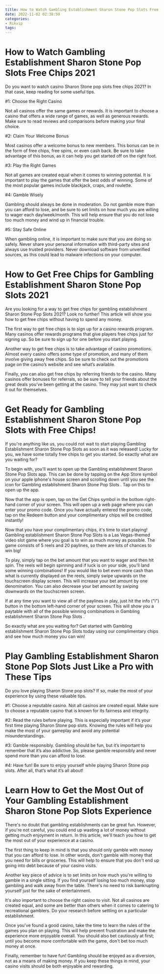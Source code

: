 ```yaml
---
title: How to Watch Gambling Establishment Sharon Stone Pop Slots Free Chips 2021
date: 2022-11-02 02:38:59
categories:
- Rikvip
tags:
---
```



#  How to Watch Gambling Establishment Sharon Stone Pop Slots Free Chips 2021

Do you want to watch casino Sharon Stone pop slots free chips 2021? In that case, keep reading for some useful tips.

#1: Choose the Right Casino

Not all casinos offer the same games or rewards. It is important to choose a casino that offers a wide range of games, as well as generous rewards. Make sure to read reviews and comparisons before making your final choice.

#2: Claim Your Welcome Bonus

Most casinos offer a welcome bonus to new members. This bonus can be in the form of free chips, free spins, or even cash back. Be sure to take advantage of this bonus, as it can help you get started off on the right foot.

#3: Play the Right Games

Not all games are created equal when it comes to winning potential. It is important to play the games that offer the best odds of winning. Some of the most popular games include blackjack, craps, and roulette.

#4: Gamble Wisely

Gambling should always be done in moderation. Do not gamble more than you can afford to lose, and be sure to set limits on how much you are willing to wager each day/week/month. This will help ensure that you do not lose too much money and wind up in financial trouble.

#5: Stay Safe Online

When gambling online, it is important to make sure that you are doing so safely. Never share your personal information with third-party sites and always use trusted providers. Never download software from unverified sources, as this could lead to malware infections on your computer.

#  How to Get Free Chips for Gambling Establishment Sharon Stone Pop Slots 2021

Are you looking for a way to get free chips for gambling establishment Sharon Stone Pop Slots 2021? Look no further! This article will show you how to get free chips without having to spend any money.

The first way to get free chips is to sign up for a casino rewards program. Many casinos offer rewards programs that give players free chips just for signing up. So be sure to sign up for one before you start playing.

Another way to get free chips is to take advantage of casino promotions. Almost every casino offers some type of promotion, and many of them involve giving away free chips. So be sure to check out the promotions page on the casino’s website and see what’s available.

Finally, you can also get free chips by referring friends to the casino. Many casinos offer bonuses for referrals, so be sure to tell your friends about the great deals you’ve been getting at the casino. They may just want to check it out for themselves.

#  Get Ready for Gambling Establishment Sharon Stone Pop Slots with Free Chips!

If you're anything like us, you could not wait to start playing Gambling Establishment Sharon Stone Pop Slots as soon as it was released! Lucky for you, we have some totally free chips to get you started. So exactly what are you waiting for?

To begin with, you'll want to open up the Gambling establishment Sharon Stone Pop Slots app. This can be done by tapping on the App Store symbol on your apple iphone's house screen and scrolling down until you see the icon for Gambling establishment Sharon Stone Pop Slots . Tap on this to open up the app.

Now that the app is open, tap on the Get Chips symbol in the bottom right-hand corner of your screen. This will open up a web page where you can enter your promo code. Once you have actually entered the promo code, tap on the Redeem button and your complimentary chips will be credited instantly!

Now that you have your complimentary chips, it's time to start playing! Gambling establishment Sharon Stone Pop Slots is a Las Vegas-themed video slot game where you goal is to win as much money as possible. The game consists of 5 reels and 20 paylines, so there are lots of chances to win big!

To play, simply tap on the bet amount that you want to wager and then hit spin. The reels will begin spinning and if luck is on your side, you'll land some winning combinations! If you would like to bet even more cash than what is currently displayed on the reels, simply swipe upwards on the touchscreen display screen. This will increase your bet amount by one denomination. You can also decrease your bet amount by swiping downwards on the touchscreen screen.

If at any time you want to view all of the paylines in play, just hit the info ("i") button in the bottom left-hand corner of your screen. This will show you a paytable with all of the possible winning combinations in Gambling establishment Sharon Stone Pop Slots .

So exactly what are you waiting for? Get started with Gambling establishment Sharon Stone Pop Slots today using our complimentary chips and see how much money you can win!

#  Play Gambling Establishment Sharon Stone Pop Slots Just Like a Pro with These Tips

Do you love playing Sharon Stone pop slots? If so, make the most of your experience by using these valuable tips.

#1: Choose a reputable casino. Not all casinos are created equal. Make sure to choose a reputable casino that is known for its fairness and integrity.

#2: Read the rules before playing. This is especially important if it’s your first time playing Sharon Stone pop slots. Knowing the rules will help you make the most of your gameplay and avoid any potential misunderstandings.

#3: Gamble responsibly. Gambling should be fun, but it’s important to remember that it’s also addictive. So, please gamble responsibly and never spend more than you can afford to lose.

#4: Have fun! Be sure to enjoy yourself while playing Sharon Stone pop slots. After all, that’s what it’s all about!

#  Learn How to Get the Most Out of Your Gambling Establishment Sharon Stone Pop Slots Experience

There's no doubt that gambling establishments can be great fun. However, if you're not careful, you could end up wasting a lot of money without getting much enjoyment in return. In this article, we'll teach you how to get the most out of your experience at a casino.

The first thing to keep in mind is that you should only gamble with money that you can afford to lose. In other words, don't gamble with money that you need for bills or groceries. This will help to ensure that you don't end up going into debt because of your casino visits.

Another key piece of advice is to set limits on how much you're willing to gamble in a single sitting. If you find yourself losing too much money, stop gambling and walk away from the table. There's no need to risk bankrupting yourself just for the sake of entertainment.

It's also important to choose the right casino to visit. Not all casinos are created equal, and some are better than others when it comes to catering to recreational gamblers. Do your research before settling on a particular establishment.

Once you've found a good casino, take the time to learn the rules of the games you plan on playing. This will help prevent frustration and make the experience more enjoyable overall. You should also bet cautiously at first; until you become more comfortable with the game, don't bet too much money at once.

Finally, remember to have fun! Gambling should be enjoyed as a diversion, not as a means of making money. If you keep these things in mind, your casino visits should be both enjoyable and rewarding.
